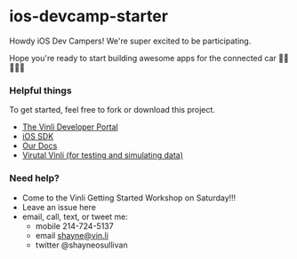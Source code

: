 # ios-devcamp-starter

Howdy iOS Dev Campers! We're super excited to be participating.

Hope you're ready to start building awesome apps for the connected car 🚗🚗🚗🚗🎉

### Helpful things

To get started, feel free to fork or download this project.

- [The Vinli Developer Portal](dev.vin.li)
- [iOS SDK](https://github.com/vinli/ios-net)
- [Our Docs](docs.vin.li)
- [Virutal Vinli (for testing and simulating data)](blog.vin.li/tags/virtual-vinli)

### Need help?

- Come to the Vinli Getting Started Workshop on Saturday!!!
- Leave an issue here
- email, call, text, or tweet me:
  - mobile 214-724-5137
  - email shayne@vin.li
  - twitter @shayneosullivan
  
